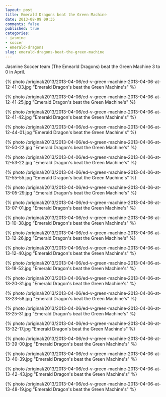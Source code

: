 ```yaml
---
layout: post
title: Emerald Dragons beat the Green Machine
date: 2013-08-09 09:35
comments: false
published: true
categories:
- jasmine
- soccer
- emerald-dragons
slug: emerald-dragons-beat-the-green-machine
---
```

Jasmine Soccer team (The Emearld Dragons) beat the Green Machine 3 to 0 in April.

{% photo /original/2013/2013-04-06/ed-v-green-machine-2013-04-06-at-12-41-03.jpg "Emerald Dragon's beat the Green Machine's" %}

{% photo /original/2013/2013-04-06/ed-v-green-machine-2013-04-06-at-12-41-25.jpg "Emerald Dragon's beat the Green Machine's" %}

{% photo /original/2013/2013-04-06/ed-v-green-machine-2013-04-06-at-12-41-42.jpg "Emerald Dragon's beat the Green Machine's" %}

{% photo /original/2013/2013-04-06/ed-v-green-machine-2013-04-06-at-12-44-01.jpg "Emerald Dragon's beat the Green Machine's" %}

{% photo /original/2013/2013-04-06/ed-v-green-machine-2013-04-06-at-12-50-22.jpg "Emerald Dragon's beat the Green Machine's" %}

{% photo /original/2013/2013-04-06/ed-v-green-machine-2013-04-06-at-12-53-22.jpg "Emerald Dragon's beat the Green Machine's" %}

{% photo /original/2013/2013-04-06/ed-v-green-machine-2013-04-06-at-12-55-55.jpg "Emerald Dragon's beat the Green Machine's" %}

{% photo /original/2013/2013-04-06/ed-v-green-machine-2013-04-06-at-13-05-29.jpg "Emerald Dragon's beat the Green Machine's" %}

{% photo /original/2013/2013-04-06/ed-v-green-machine-2013-04-06-at-13-07-01.jpg "Emerald Dragon's beat the Green Machine's" %}

{% photo /original/2013/2013-04-06/ed-v-green-machine-2013-04-06-at-13-10-38.jpg "Emerald Dragon's beat the Green Machine's" %}

{% photo /original/2013/2013-04-06/ed-v-green-machine-2013-04-06-at-13-12-26.jpg "Emerald Dragon's beat the Green Machine's" %}

{% photo /original/2013/2013-04-06/ed-v-green-machine-2013-04-06-at-13-12-40.jpg "Emerald Dragon's beat the Green Machine's" %}

{% photo /original/2013/2013-04-06/ed-v-green-machine-2013-04-06-at-13-18-52.jpg "Emerald Dragon's beat the Green Machine's" %}

{% photo /original/2013/2013-04-06/ed-v-green-machine-2013-04-06-at-13-20-31.jpg "Emerald Dragon's beat the Green Machine's" %}

{% photo /original/2013/2013-04-06/ed-v-green-machine-2013-04-06-at-13-23-58.jpg "Emerald Dragon's beat the Green Machine's" %}

{% photo /original/2013/2013-04-06/ed-v-green-machine-2013-04-06-at-13-25-31.jpg "Emerald Dragon's beat the Green Machine's" %}

{% photo /original/2013/2013-04-06/ed-v-green-machine-2013-04-06-at-13-32-17.jpg "Emerald Dragon's beat the Green Machine's" %}

{% photo /original/2013/2013-04-06/ed-v-green-machine-2013-04-06-at-13-39-00.jpg "Emerald Dragon's beat the Green Machine's" %}

{% photo /original/2013/2013-04-06/ed-v-green-machine-2013-04-06-at-13-40-39.jpg "Emerald Dragon's beat the Green Machine's" %}

{% photo /original/2013/2013-04-06/ed-v-green-machine-2013-04-06-at-13-42-43.jpg "Emerald Dragon's beat the Green Machine's" %}

{% photo /original/2013/2013-04-06/ed-v-green-machine-2013-04-06-at-13-48-19.jpg "Emerald Dragon's beat the Green Machine's" %}
